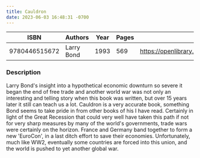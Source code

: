 ```yaml
---
title: Cauldron
date: 2023-06-03 16:48:31 -0700
---
```


| ISBN        | Authors      | Year    | Pages    | URL   |
| ----------- | ------------ | ------- | -------- | ----- |
| 9780446515672  | Larry Bond| 1993| 569|https://openlibrary.org/books/OL1743339M/Cauldron|    

### Description
Larry Bond's insight into a hypothetical economic downturn so severe it began the end of free trade and another world war was not only an interesting and telling story when this book was written, but over 15 years later it still can teach us a lot.  Cauldron is a very accurate book, something Bond seems to take pride in from other books of his I have read.  Certainly in light of the Great Recession that could very well have taken this path if not for very sharp measures by many of the world's governments, trade wars were certainly on the horizon.  France and Germany band together to form a new 'EuroCon', in a last ditch effort to save their economies.  Unfortunately, much like WW2, eventually some countries are forced into this union, and the world is pushed to yet another global war.